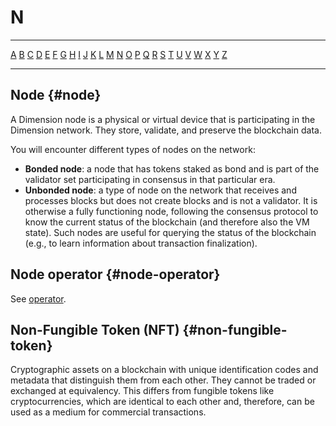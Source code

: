 # N

---

[A](A.md) [B](B.md) [C](C.md) [D](D.md) [E](E.md) [F](F.md) [G](G.md) [H](H.md) [I](I.md) [J](J.md) [K](K.md) [L](L.md) [M](M.md) [N](N.md) [O](O.md) [P](P.md) [Q](Q.md) [R](R.md) [S](S.md) [T](T.md) [U](U.md) [V](V.md) [W](W.md) [X](X.md) [Y](Y.md) [Z](Z.md)

---

## Node {#node}

A Dimension node is a physical or virtual device that is participating in the Dimension network. They store, validate, and preserve the blockchain data.

You will encounter different types of nodes on the network:

-   **Bonded node**: a node that has tokens staked as bond and is part of the validator set participating in consensus in that particular era.
-   **Unbonded node**: a type of node on the network that receives and processes blocks but does not create blocks and is not a validator. It is otherwise a fully functioning node, following the consensus protocol to know the current status of the blockchain (and therefore also the VM state). Such nodes are useful for querying the status of the blockchain (e.g., to learn information about transaction finalization).

## Node operator {#node-operator}

See [operator](O.md#operator).

## Non-Fungible Token (NFT) {#non-fungible-token}
Cryptographic assets on a blockchain with unique identification codes and metadata that distinguish them from each other. They cannot be traded or exchanged at equivalency. This differs from fungible tokens like cryptocurrencies, which are identical to each other and, therefore, can be used as a medium for commercial transactions.
